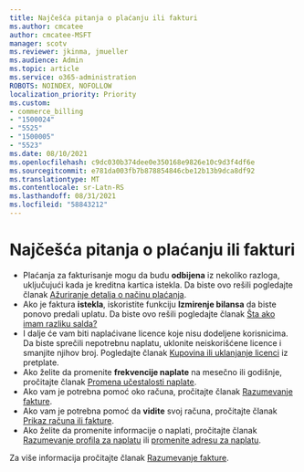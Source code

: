 ```yaml
---
title: Najčešća pitanja o plaćanju ili fakturi
ms.author: cmcatee
author: cmcatee-MSFT
manager: scotv
ms.reviewer: jkinma, jmueller
ms.audience: Admin
ms.topic: article
ms.service: o365-administration
ROBOTS: NOINDEX, NOFOLLOW
localization_priority: Priority
ms.custom:
- commerce_billing
- "1500024"
- "5525"
- "1500005"
- "5523"
ms.date: 08/10/2021
ms.openlocfilehash: c9dc030b374dee0e350168e9826e10c9d3f4df6e
ms.sourcegitcommit: e781da003fb7b878854846cbe12b13b9dca8df92
ms.translationtype: MT
ms.contentlocale: sr-Latn-RS
ms.lasthandoff: 08/31/2021
ms.locfileid: "58843212"
---
```

# <a name="billing-or-invoice-faq"></a>Najčešća pitanja o plaćanju ili fakturi

- Plaćanja za fakturisanje mogu da budu **odbijena** iz nekoliko razloga, uključujući kada je kreditna kartica istekla. Da biste ovo rešili pogledajte članak [Ažuriranje detalja o načinu plaćanja](https://docs.microsoft.com/microsoft-365/commerce/billing-and-payments/manage-payment-methods#update-payment-method-details).
- Ako je faktura **istekla**, iskoristite funkciju **Izmirenje bilansa** da biste ponovo predali uplatu. Da biste ovo rešili pogledajte članak [Šta ako imam razliku salda?](https://docs.microsoft.com/microsoft-365/commerce/billing-and-payments/pay-for-your-subscription#what-if-i-have-an-outstanding-balance)
- I dalje će vam biti naplaćivane licence koje nisu dodeljene korisnicima. Da biste sprečili nepotrebnu naplatu, uklonite neiskorišćene licence i smanjite njihov broj. Pogledajte članak [Kupovina ili uklanjanje licenci](https://docs.microsoft.com/microsoft-365/commerce/licenses/buy-licenses) iz pretplate.
- Ako želite da promenite **frekvencije naplate** na mesečno ili godišnje, pročitajte članak [Promena učestalosti naplate](https://docs.microsoft.com/microsoft-365/commerce/billing-and-payments/change-payment-frequency).
- Ako vam je potrebna pomoć oko računa, pročitajte članak [Razumevanje fakture](https://docs.microsoft.com/microsoft-365/commerce/billing-and-payments/understand-your-invoice2).
- Ako vam je potrebna pomoć da **vidite** svoj računa, pročitajte članak [Prikaz računa ili fakture](https://docs.microsoft.com/microsoft-365/commerce/billing-and-payments/view-your-bill-or-invoice).
- Ako želite da promenite informacije o naplati, pročitajte članak [Razumevanje profila za naplatu](https://docs.microsoft.com/microsoft-365/commerce/billing-and-payments/manage-billing-profiles) ili [promenite adresu za naplatu](https://docs.microsoft.com/microsoft-365/commerce/billing-and-payments/change-your-billing-addresses).

Za više informacija pročitajte članak [Razumevanje fakture](https://docs.microsoft.com/microsoft-365/commerce/billing-and-payments/understand-your-invoice2).